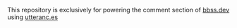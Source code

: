 This repository is exclusively for powering the comment section of [bbss.dev](https://bbss.dev) using [utteranc.es](https://utteranc.es)

